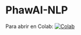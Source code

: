 # PhawAI-NLP

Para abrir en Colab:
 [![Colab](https://colab.research.google.com/assets/colab-badge.svg)](https://colab.research.google.com/github/usuario/repositorio/blob/main/tarea.ipynb)
